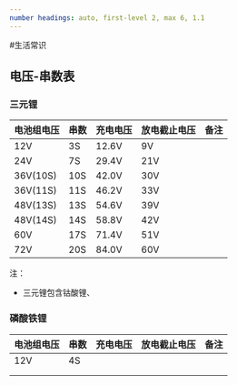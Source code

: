 ```yaml
---
number headings: auto, first-level 2, max 6, 1.1
---
```

#生活常识 

## 电压-串数表

### 三元锂

| 电池组电压    | 串数  | 充电电压  | 放电截止电压 | 备注  |
| -------- | --- | ----- | ------ | --- |
| 12V      | 3S  | 12.6V | 9V     |     |
| 24V      | 7S  | 29.4V | 21V    |     |
| 36V(10S) | 10S | 42.0V | 30V    |     |
| 36V(11S) | 11S | 46.2V | 33V    |     |
| 48V(13S) | 13S | 54.6V | 39V    |     |
| 48V(14S) | 14S | 58.8V | 42V    |     |
| 60V      | 17S | 71.4V | 51V    |     |
| 72V      | 20S | 84.0V | 60V    |     |
注：
- 三元锂包含钴酸锂、

### 磷酸铁锂

| 电池组电压 | 串数  | 充电电压 | 放电截止电压 | 备注  |
| ----- | --- | ---- | ------ | --- |
| 12V   | 4S  |      |        |     |
|       |     |      |        |     |
|       |     |      |        |     |